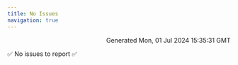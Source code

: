 ```yaml
---
title: No Issues
navigation: true
---
```


<p style="text-align:right;color:#cccs">
Generated Mon, 01 Jul 2024 15:35:31 GMT
</p>
<p>✅ No issues to report ✅</p>



